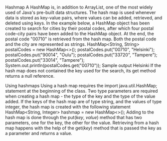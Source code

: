Hashmap
A HashMap is, in addition to ArrayList, one of the most widely used of Java's pre-built data structures. The hash map is used whenever data is stored as key-value pairs, where values can be added, retrieved, and deleted using keys.
In the example below, a HashMap object has been created to search for cities by their postal codes, after which four postal code-city pairs have been added to the HashMap object. At the end, the postal code "00710" is retrieved from the hash map. Both the postal code and the city are represented as strings.
HashMap<String, String> postalCodes = new HashMap<>();
postalCodes.put("00710", "Helsinki");
postalCodes.put("90014", "Oulu");
postalCodes.put("33720", "Tampere");
postalCodes.put("33014", "Tampere");
System.out.println(postalCodes.get("00710"));
Sample output
Helsinki
If the hash map does not contained the key used for the search, its get method returns a null reference.

Using hashmaps
Using a hash map requires the import java.util.HashMap; statement at the beginning of the class.
Two type parameters are required when creating a hash map - the type of the key and the type of the value added. If the keys of the hash map are of type string, and the values of type integer, the hash map is created with the following statement HashMap<String, Integer> hashmap = new HashMap<>();
Adding to the hash map is done through the put(*key*, *value*) method that has two parameters, one for the key, the other for the value. Retrieving from a hash map happens with the help of the get(*key*) method that is passed the key as a parameter and returns a value.